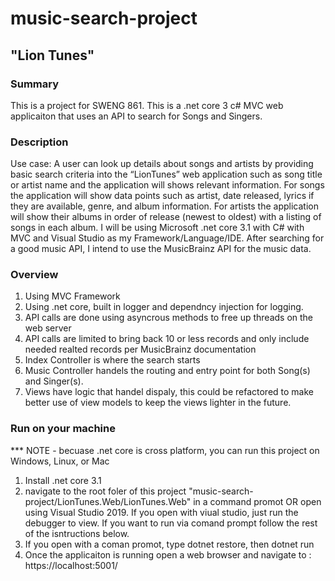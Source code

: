# music-search-project
## "Lion Tunes"

### Summary
This is a project for SWENG 861. This is a .net core 3 c# MVC web applicaiton that uses an API to search for Songs and Singers.

### Description
Use case: A user can look up details about songs and artists by providing basic search criteria into the “LionTunes” web application such as song title or artist name and the application will shows relevant information. For songs the application will show data points such as artist, date released, lyrics if they are available, genre, and album information. For artists the application will show their albums in order of release (newest to oldest) with a listing of songs in each album. I will be using Microsoft .net core 3.1 with C# with MVC and Visual Studio as my Framework/Language/IDE. After searching for a good music API, I intend to use the MusicBrainz API for the music data. 

### Overview

1. Using MVC Framework
2. Using .net core, built in logger and dependncy injection for logging.
3. API calls are done using asyncrous methods to free up threads on the web server
4. API calls are limited to bring back 10 or less records and only include needed realted records per MusicBrainz documentation
5. Index Controller is where the search starts
6. Music Controller handels the routing and entry point for both Song(s) and Singer(s).
7. Views have logic that handel dispaly, this could be refactored to make better use of view models to keep the views lighter in the future.

### Run on your machine
*** NOTE - becuase .net core is cross platform, you can run this project on Windows, Linux, or Mac

1. Install .net core 3.1
2. navigate to the root foler of this project "music-search-project/LionTunes.Web/LionTunes.Web" in a command promot OR open using Visual Studio 2019. If you open with viual studio, just run the debugger to view. If you want to run via comand prompt follow the rest of the isntructions below. 
3. If you open with a coman promot, type dotnet restore, then dotnet run
4. Once the applicaiton is running open a web browser and navigate to : https://localhost:5001/

